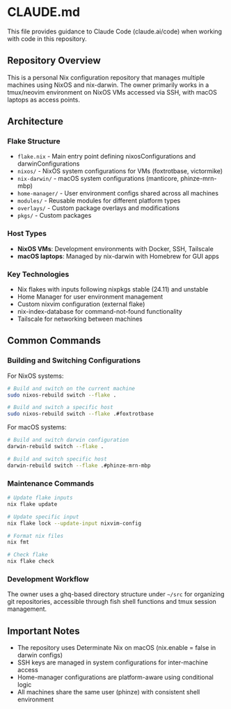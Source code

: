 # CLAUDE.md

This file provides guidance to Claude Code (claude.ai/code) when working with code in this repository.

## Repository Overview

This is a personal Nix configuration repository that manages multiple machines using NixOS and nix-darwin. The owner primarily works in a tmux/neovim environment on NixOS VMs accessed via SSH, with macOS laptops as access points.

## Architecture

### Flake Structure
- `flake.nix` - Main entry point defining nixosConfigurations and darwinConfigurations
- `nixos/` - NixOS system configurations for VMs (foxtrotbase, victormike)
- `nix-darwin/` - macOS system configurations (manticore, phinze-mrn-mbp)
- `home-manager/` - User environment configs shared across all machines
- `modules/` - Reusable modules for different platform types
- `overlays/` - Custom package overlays and modifications
- `pkgs/` - Custom packages

### Host Types
- **NixOS VMs**: Development environments with Docker, SSH, Tailscale
- **macOS laptops**: Managed by nix-darwin with Homebrew for GUI apps

### Key Technologies
- Nix flakes with inputs following nixpkgs stable (24.11) and unstable
- Home Manager for user environment management
- Custom nixvim configuration (external flake)
- nix-index-database for command-not-found functionality
- Tailscale for networking between machines

## Common Commands

### Building and Switching Configurations

For NixOS systems:
```bash
# Build and switch on the current machine
sudo nixos-rebuild switch --flake .

# Build and switch a specific host
sudo nixos-rebuild switch --flake .#foxtrotbase
```

For macOS systems:
```bash
# Build and switch darwin configuration
darwin-rebuild switch --flake .

# Build and switch specific host
darwin-rebuild switch --flake .#phinze-mrn-mbp
```

### Maintenance Commands

```bash
# Update flake inputs
nix flake update

# Update specific input
nix flake lock --update-input nixvim-config

# Format nix files
nix fmt

# Check flake
nix flake check
```

### Development Workflow

The owner uses a ghq-based directory structure under `~/src` for organizing git repositories, accessible through fish shell functions and tmux session management.

## Important Notes

- The repository uses Determinate Nix on macOS (nix.enable = false in darwin configs)
- SSH keys are managed in system configurations for inter-machine access
- Home-manager configurations are platform-aware using conditional logic
- All machines share the same user (phinze) with consistent shell environment